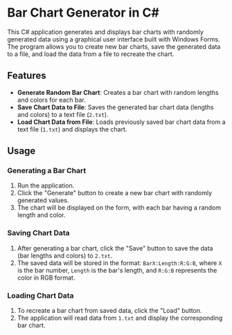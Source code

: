 # Bar Chart Generator in C#
This C# application generates and displays bar charts with randomly generated data using a graphical user interface built with Windows Forms. The program allows you to create new bar charts, save the generated data to a file, and load the data from a file to recreate the chart.

## Features

- **Generate Random Bar Chart**: Creates a bar chart with random lengths and colors for each bar.
- **Save Chart Data to File**: Saves the generated bar chart data (lengths and colors) to a text file (`2.txt`).
- **Load Chart Data from File**: Loads previously saved bar chart data from a text file (`1.txt`) and displays the chart.

## Usage

### Generating a Bar Chart

1. Run the application.
2. Click the "Generate" button to create a new bar chart with randomly generated values.
3. The chart will be displayed on the form, with each bar having a random length and color.

### Saving Chart Data

1. After generating a bar chart, click the "Save" button to save the data (bar lengths and colors) to `2.txt`.
2. The saved data will be stored in the format: `BarX:Length:R:G:B`, where `X` is the bar number, `Length` is the bar's length, and `R:G:B` represents the color in RGB format.

### Loading Chart Data

1. To recreate a bar chart from saved data, click the "Load" button.
2. The application will read data from `1.txt` and display the corresponding bar chart.
